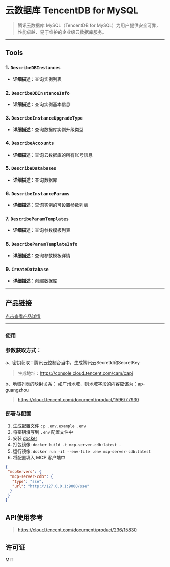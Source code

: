 # 云数据库 TencentDB for MySQL
> 腾讯云数据库 MySQL（TencentDB for MySQL）为用户提供安全可靠，性能卓越、易于维护的企业级云数据库服务。

---

## Tools

### 1. `DescribeDBInstances`
- **详细描述**：查询实例列表

### 2. `DescribeDBInstanceInfo`
- **详细描述**：查询实例基本信息

### 3. `DescribeInstanceUpgradeType`
- **详细描述**：查询数据库实例升级类型

### 4. `DescribeAccounts`
- **详细描述**：查询云数据库的所有账号信息

### 5. `DescribeDatabases`
- **详细描述**：查询数据库

### 6. `DescribeInstanceParams`
- **详细描述**：查询实例的可设置参数列表

### 7. `DescribeParamTemplates`
- **详细描述**：查询参数模板列表

### 8. `DescribeParamTemplateInfo`
- **详细描述**：查询参数模板详情

### 9. `CreateDatabase`
- **详细描述**：创建数据库



---

## 产品链接
[点击查看产品详情](https://cloud.tencent.com/product/cdb)

---

### 使用

### 参数获取方式：

a、密钥获取：腾讯云控制台当中，生成腾讯云SecretId和SecretKey
> 生成地址：https://console.cloud.tencent.com/cam/capi

b、地域列表的映射关系：
如广州地域，则地域字段的内容应该为：ap-guangzhou
> https://cloud.tencent.com/document/product/1596/77930

### 部署与配置
1. 生成配置文件
   `cp .env.example .env`
2. 将密钥填写到 `.env` 配置文件中
3. 安装 [docker](https://www.docker.com/)
4. 打包镜像: `docker build -t mcp-server-cdb:latest .`
5. 运行镜像: `docker run -it --env-file .env mcp-server-cdb:latest`
6. 将配置填入 MCP 客户端中
```json
{
 "mcpServers": {
  "mcp-server-cdb": {
   "type": "sse",
   "url": "http://127.0.0.1:9000/sse"
  }
 }
}
```

## API使用参考

>https://cloud.tencent.com/document/product/236/15830


## 许可证

MIT

